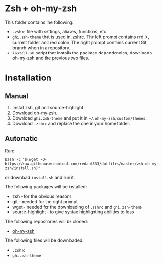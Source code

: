 # Zsh + oh-my-zsh
This folder contains the following:
- `.zshrc` file with settings, aliases, functions, etc.
- `ghi.zsh-theme` that is used in .zshrc. The left prompt contains red ᗈ, current folder and red colon. The right prompt contains current Git branch when in a repository.
- `install.sh` script that installs the package dependencies, downloads oh-my-zsh and the previous two files.

# Installation
## Manual
1. Install zsh, git and source-highlight.
2. Download oh-my-zsh.
3. Download `ghi.zsh-theme` and put it in `~/.oh-my-zsh/custom/themes`.
4. Download `.zshrc` and replace the one in your home folder.

## Automatic

Run:

```bash -c "$(wget -O- https://raw.githubusercontent.com/redant333/dotfiles/master/zsh-oh-my-zsh/install.sh)"```

or download `install.sh` and run it.

The following packages will be installed:
- zsh - for the obvious reasons
- git - needed for the right prompt
- wget - needed for the downloading of `.zshrc` and `ghi.zsh-theme`
- source-highlight - to give syntax highlighting abilities to less

The following repositories will be cloned:
- [oh-my-zsh](https://github.com/robbyrussell/oh-my-zsh)

The following files will be downloaded:
- `.zshrc`
- `ghi.zsh-theme`
